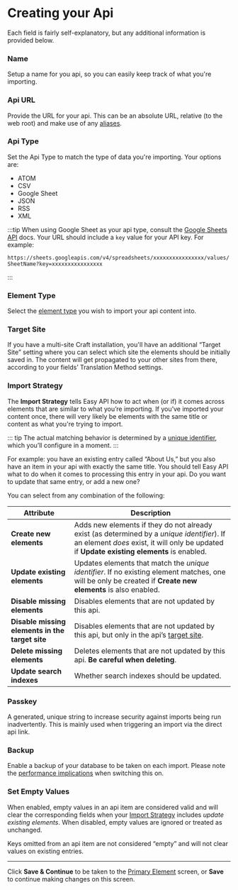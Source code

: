 # Creating your Api

Each field is fairly self-explanatory, but any additional information is provided below.

### Name

Setup a name for you api, so you can easily keep track of what you're importing.

### Api URL

Provide the URL for your api. This can be an absolute URL, relative (to the web root) and make use of any [aliases](https://docs.runwildstudio.co.nz/v3/config/#aliases).

### Api Type

Set the Api Type to match the type of data you're importing. Your options are:

- ATOM
- CSV
- Google Sheet
- JSON
- RSS
- XML

:::tip
When using Google Sheet as your api type, consult the [Google Sheets API](https://developers.google.com/sheets/api/guides/concepts) docs. Your URL should include a `key` value for your API key. For example:

`https://sheets.googleapis.com/v4/spreadsheets/xxxxxxxxxxxxxxxx/values/SheetName?key=xxxxxxxxxxxxxxxx`

:::

### Element Type

Select the [element type](../content-mapping/element-types.md) you wish to import your api content into.

### Target Site

If you have a multi-site Craft installation, you'll have an additional “Target Site” setting where you can select which site the elements should be initially saved in. The content will get propagated to your other sites from there, according to your fields’ Translation Method settings.

### Import Strategy

The **Import Strategy** tells Easy API how to act when (or if) it comes across elements that are similar to what you’re importing. If you’ve imported your content once, there will very likely be elements with the same title or content as what you're trying to import.

::: tip
The actual matching behavior is determined by a [unique identifier](field-mapping.md#unique-identifiers), which you’ll configure in a moment.
:::

For example: you have an existing entry called “About Us,” but you also have an item in your api with exactly the same title. You should tell Easy API what to do when it comes to processing this entry in your api. Do you want to update that same entry, or add a new one?

You can select from any combination of the following:

Attribute | Description
--- | ---
**Create new elements** | Adds new elements if they do not already exist (as determined by a _unique identifier_). If an element _does_ exist, it will only be updated if **Update existing elements** is enabled.
**Update existing elements** | Updates elements that match the _unique identifier_. If no existing element matches, one will be only be created if **Create new elements** is also enabled.
**Disable missing elements** | Disables elements that are not updated by this api.
**Disable missing elements in the target site** | Disables elements that are not updated by this api, but only in the api’s [target site](#target-site).
**Delete missing elements** | Deletes elements that are not updated by this api. **Be careful when deleting**.
**Update search indexes** | Whether search indexes should be updated.

### Passkey

A generated, unique string to increase security against imports being run inadvertently. This is mainly used when triggering an import via the direct api link.

### Backup

Enable a backup of your database to be taken on each import. Please note the [performance implications](../troubleshooting.md#performance) when switching this on.

### Set Empty Values

When enabled, empty values in an api item are considered valid and will clear the corresponding fields when your [Import Strategy](#import-strategy) includes _update existing elements_. When disabled, empty values are ignored or treated as unchanged.

Keys omitted from an api item are not considered “empty” and will not clear values on existing entries.

* * *

Click **Save & Continue** to be taken to the [Primary Element](primary-element.md) screen, or **Save** to continue making changes on this screen.
